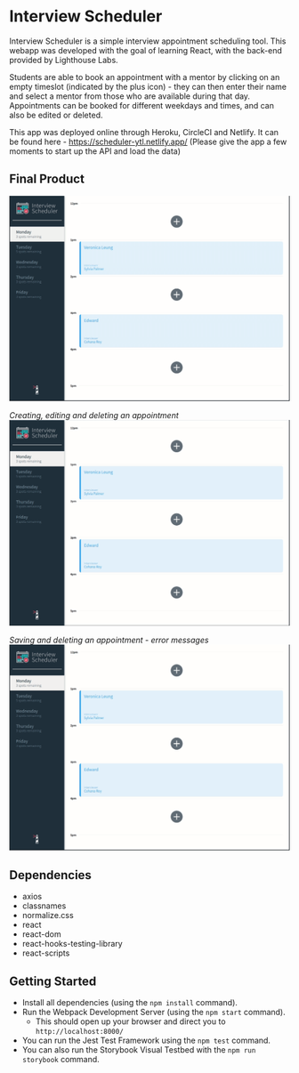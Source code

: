# Interview Scheduler

Interview Scheduler is a simple interview appointment scheduling tool. This webapp was developed with the goal of learning React, with the back-end provided by Lighthouse Labs.

Students are able to book an appointment with a mentor by clicking on an empty timeslot (indicated by the plus icon) - they can then enter their name and select a mentor from those who are available during that day. Appointments can be booked for different weekdays and times, and can also be edited or deleted.

This app was deployed online through Heroku, CircleCI and Netlify. It can be found here - https://scheduler-ytl.netlify.app/
(Please give the app a few moments to start up the API and load the data)

## Final Product

!["Main webapp"](https://raw.githubusercontent.com/tungtung233/scheduler/master/docs/Scheduler.gif)

_Creating, editing and deleting an appointment_
!["Creating, editing and deleting an appointment"](https://raw.githubusercontent.com/tungtung233/scheduler/master/docs/Scheduler%20-%20Create%2C%20Edit%2C%20Delete%20an%20Appointment.gif)

_Saving and deleting an appointment - error messages_
!["Saving and deleting an appointment - error messages"](https://raw.githubusercontent.com/tungtung233/scheduler/master/docs/Scheduler%20-%20Saving%2C%20Deleting%20Errors.gif)

## Dependencies

- axios
- classnames
- normalize.css
- react
- react-dom
- react-hooks-testing-library
- react-scripts

## Getting Started

- Install all dependencies (using the `npm install` command).
- Run the Webpack Development Server (using the `npm start` command).
  - This should open up your browser and direct you to `http://localhost:8000/`
- You can run the Jest Test Framework using the `npm test` command.
- You can also run the Storybook Visual Testbed with the `npm run storybook` command.
